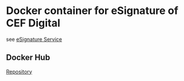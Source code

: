 # Docker container for eSignature of CEF Digital

see [eSignature Service](https://ec.europa.eu/cefdigital/wiki/display/CEFDIGITAL/DSS)



## Docker Hub

[Repository](https://hub.docker.com/r/ninjaneers/dss)